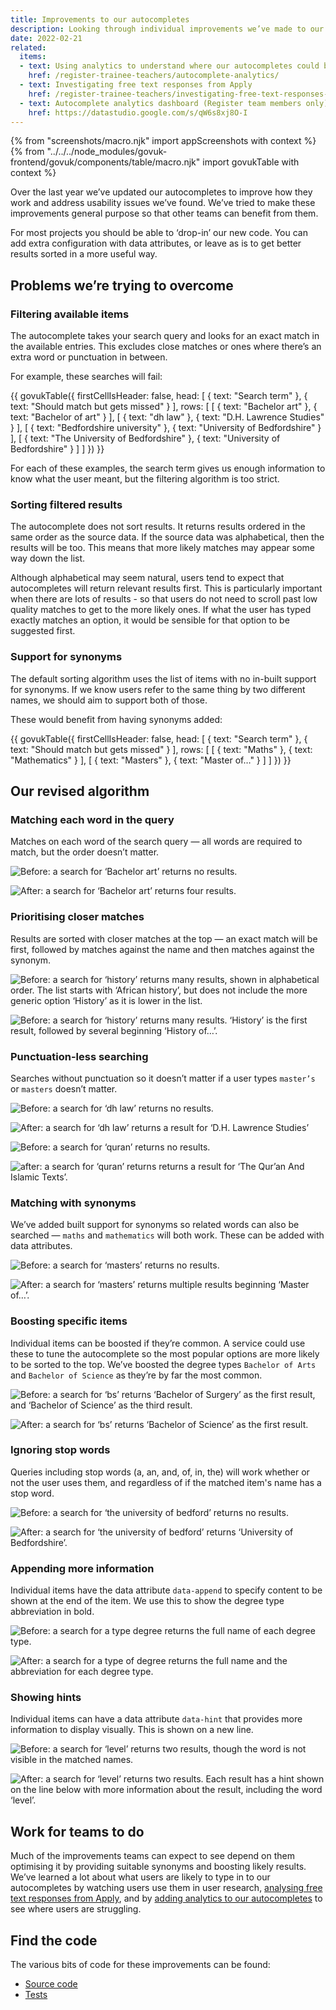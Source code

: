 ```yaml
---
title: Improvements to our autocompletes
description: Looking through individual improvements we’ve made to our autocompletes to better support our users
date: 2022-02-21
related:
  items:
  - text: Using analytics to understand where our autocompletes could be improved
    href: /register-trainee-teachers/autocomplete-analytics/
  - text: Investigating free text responses from Apply
    href: /register-trainee-teachers/investigating-free-text-responses-from-apply/
  - text: Autocomplete analytics dashboard (Register team members only)
    href: https://datastudio.google.com/s/qW6s8xj8O-I
---
```

{% from "screenshots/macro.njk" import appScreenshots with context %}
{% from "../../../node_modules/govuk-frontend/govuk/components/table/macro.njk" import govukTable with context %}

Over the last year we’ve updated our autocompletes to improve how they work and address usability issues we’ve found. We’ve tried to make these improvements general purpose so that other teams can benefit from them.

For most projects you should be able to ‘drop-in’ our new code. You can add extra configuration with data attributes, or leave as is to get better results sorted in a more useful way.

## Problems we’re trying to overcome

### Filtering available items

The autocomplete takes your search query and looks for an exact match in the available entries. This excludes close matches or ones where there’s an extra word or punctuation in between.

For example, these searches will fail:

{{ govukTable({
  firstCellIsHeader: false,
  head: [
    {
      text: "Search term"
    },
    {
      text: "Should match but gets missed"
    }
  ],
  rows: [
    [
      {
        text: "Bachelor art"
      },
      {
        text: "Bachelor of art"
      }
    ],
    [
      {
        text: "dh law"
      },
      {
        text: "D.H. Lawrence Studies"
      }
    ],
    [
      {
        text: "Bedfordshire university"
      },
      {
        text: "University of Bedfordshire"
      }
    ],
    [
      {
        text: "The University of Bedfordshire"
      },
      {
        text: "University of Bedfordshire"
      }
    ]
  ]
}) }}


For each of these examples, the search term gives us enough information to know what the user meant, but the filtering algorithm is too strict.

### Sorting filtered results

The autocomplete does not sort results. It returns results ordered in the same order as the source data. If the source data was alphabetical, then the results will be too. This means that more likely matches may appear some way down the list.

Although alphabetical may seem natural, users tend to expect that autocompletes will return relevant results first. This is particularly important when there are lots of results - so that users do not need to scroll past low quality matches to get to the more likely ones. If what the user has typed exactly matches an option, it would be sensible for that option to be suggested first.

### Support for synonyms

The default sorting algorithm uses the list of items with no in-built support for synonyms. If we know users refer to the same thing by two different names, we should aim to support both of those.

These would benefit from having synonyms added:

{{ govukTable({
  firstCellIsHeader: false,
  head: [
    {
      text: "Search term"
    },
    {
      text: "Should match but gets missed"
    }
  ],
  rows: [
    [
      {
        text: "Maths"
      },
      {
        text: "Mathematics"
      }
    ],
    [
      {
        text: "Masters"
      },
      {
        text: "Master of…"
      }
    ]
  ]
}) }}



## Our revised algorithm

### Matching each word in the query

Matches on each word of the search query — all words are required to match, but the order doesn’t matter.

![Before: a search for ‘Bachelor art’ returns no results.](autocomplete-before-degree-type-bachelor-art.png "Autocomplete before")

![After: a search for ‘Bachelor art’ returns four results.](autocomplete-after-degree-type-bachelor-art.png "Autocomplete after")

### Prioritising closer matches

Results are sorted with closer matches at the top — an exact match will be first, followed by matches against the name and then matches against the synonym.

![Before: a search for ‘history’ returns many results, shown in alphabetical order. The list starts with ‘African history’, but does not include the more generic option ‘History’ as it is lower in the list.](autocomplete-before-degree-subject-history.png "Autocomplete before")

![Before: a search for ‘history’ returns many results. ‘History’ is the first result, followed by several beginning ‘History of…’.](autocomplete-after-degree-subject-history.png "Autocomplete after")


### Punctuation-less searching

Searches without punctuation so it doesn’t matter if a user types `master’s` or `masters` doesn’t matter.

![Before: a search for ‘dh law’ returns no results.](autocomplete-before-degree-subject-dh-law.png "Autocomplete before")

![After: a search for ‘dh law’ returns a result for ‘D.H. Lawrence Studies’](autocomplete-after-degree-subject-dh-law.png "Autocomplete after")

![Before: a search for ‘quran’ returns no results.](autocomplete-before-degree-subject-quran.png "Autocomplete before")

![after: a search for ‘quran’ returns returns a result for ‘The Qur’an And Islamic Texts’.](autocomplete-after-degree-subject-quran.png "Autocomplete after")

### Matching with synonyms

We’ve added built support for synonyms so related words can also be searched — `maths` and `mathematics` will both work. These can be added with data attributes.

![Before: a search for ‘masters’ returns no results.](autocomplete-before-degree-type-masters.png "Autocomplete before")

![After: a search for ‘masters’ returns multiple results beginning ‘Master of…’.](autocomplete-after-degree-type-masters.png "Autocomplete after")


### Boosting specific items

Individual items can be boosted if they’re common. A service could use these to tune the autocomplete so the most popular options are more likely to be sorted to the top. We’ve boosted the degree types `Bachelor of Arts` and `Bachelor of Science` as they’re by far the most common.

![Before: a search for ‘bs’ returns ‘Bachelor of Surgery’ as the first result, and ‘Bachelor of Science’ as the third result.](autocomplete-before-boost.png "Autocomplete before")

![After: a search for ‘bs’ returns ‘Bachelor of Science’ as the first result.](autocomplete-after-boost.png "Autocomplete after")

### Ignoring stop words

Queries including stop words (a, an, and, of, in, the) will work whether or not the user uses them, and regardless of if the matched item's name has a stop word.

![Before: a search for ‘the university of bedford’ returns no results.](autocomplete-before-stop-words.png "Autocomplete before")

![After: a search for ‘the university of bedford’ returns ‘University of Bedfordshire’.](autocomplete-after-stop-words.png "Autocomplete after")

### Appending more information

Individual items have the data attribute `data-append` to specify content to be shown at the end of the item. We use this to show the degree type abbreviation in bold.

![Before: a search for a type degree returns the full name of each degree type.](autocomplete-before-append.png "Autocomplete before")

![After: a search for a type of degree returns the full name and the abbreviation for each degree type.](autocomplete-after-append.png "Autocomplete after")

### Showing hints

Individual items can have a data attribute `data-hint` that provides more information to display visually. This is shown on a new line.

![Before: a search for ‘level’ returns two results, though the word is not visible in the matched names.](autocomplete-before-hints.png "Autocomplete before")

![After: a search for ‘level’ returns two results. Each result has a hint shown on the line below with more information about the result, including the word ‘level’.](autocomplete-after-hints.png "Autocomplete after")

## Work for teams to do

Much of the improvements teams can expect to see depend on them optimising it by providing suitable synonyms and boosting likely results. We’ve learned a lot about what users are likely to type in to our autocompletes by watching users use them in user research, [analysing free text responses from Apply](/register-trainee-teachers/investigating-free-text-responses-from-apply/), and by [adding analytics to our autocompletes](/register-trainee-teachers/autocomplete-analytics/) to see where users are struggling.

## Find the code

The various bits of code for these improvements can be found:

* [Source code](https://github.com/DFE-Digital/register-trainee-teachers/tree/main/app/components/form_components/autocomplete)
* [Tests](https://github.com/DFE-Digital/register-trainee-teachers/tree/main/app/webpacker/scripts/autocomplete)
